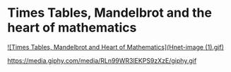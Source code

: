 # Times Tables, Mandelbrot and the heart of mathematics

[![Times Tables, Mandelbrot and Heart of Mathematics](Hnet-image (1).gif)](https://www.youtube.com/watch?v=-3zdjFj4AQU&feature=youtu.be)


https://media.giphy.com/media/RLn99WR3lEKPS9zXzE/giphy.gif
